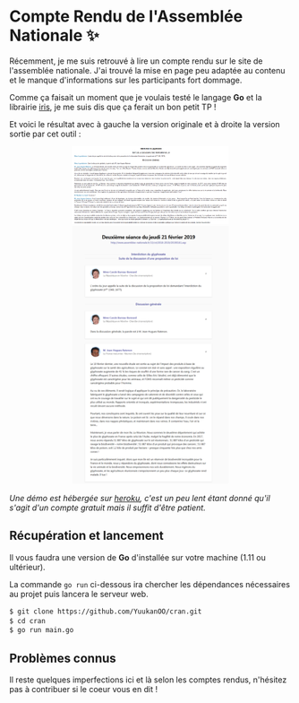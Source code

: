 Compte Rendu de l'Assemblée Nationale ✨
===

Récemment, je me suis retrouvé à lire un compte rendu sur le site de l'assemblée nationale. J'ai trouvé la mise en page peu adaptée au contenu et le manque d'informations sur les participants fort dommage.

Comme ça faisait un moment que je voulais testé le langage **Go** et la librairie [iris](https://github.com/kataras/iris), je me suis dis que ça ferait un bon petit TP !

Et voici le résultat avec à gauche la version originale et à droite la version sortie par cet outil :

<div align="center">
  <img src="source.png" width="280px"></img>
  <img src="pretty.png" width="280px"></img>
</div>

*Une démo est hébergée sur [heroku](https://powerful-scrubland-26285.herokuapp.com/), c'est un peu lent étant donné qu'il s'agit d'un compte gratuit mais il suffit d'être patient.*

## Récupération et lancement

Il vous faudra une version de **Go** d'installée sur votre machine (1.11 ou ultérieur).

La commande `go run` ci-dessous ira chercher les dépendances nécessaires au projet puis lancera le serveur web.

```bash
$ git clone https://github.com/YuukanOO/cran.git
$ cd cran
$ go run main.go
```

## Problèmes connus

Il reste quelques imperfections ici et là selon les comptes rendus, n'hésitez pas à contribuer si le coeur vous en dit !